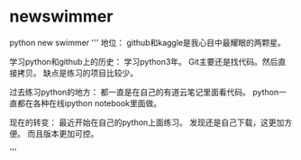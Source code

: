 # newswimmer
python new swimmer
'''
地位：
github和kaggle是我心目中最耀眼的两颗星。

学习python和github上的历史：
学习python3年。
Git主要还是找代码。然后直接拷贝。
缺点是练习的项目比较少。

过去练习python的地方：
都一直是在自己的有道云笔记里面看代码。
python一直都在各种在线ipython notebook里面做。

现在的转变：
最近开始在自己的python上面练习。
发现还是自己下载，这更加方便。
而且版本更加可控。

'''

